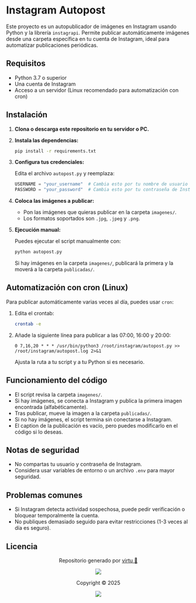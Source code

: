 # Instagram Autopost

Este proyecto es un autopublicador de imágenes en Instagram usando Python y la librería `instagrapi`. Permite publicar automáticamente imágenes desde una carpeta específica en tu cuenta de Instagram, ideal para automatizar publicaciones periódicas.

## Requisitos

- Python 3.7 o superior
- Una cuenta de Instagram
- Acceso a un servidor (Linux recomendado para automatización con cron)

## Instalación

1. **Clona o descarga este repositorio en tu servidor o PC.**

2. **Instala las dependencias:**

   ```sh
   pip install -r requirements.txt
   ```

3. **Configura tus credenciales:**

   Edita el archivo `autopost.py` y reemplaza:
   ```python
   USERNAME = "your_username"  # Cambia esto por tu nombre de usuario de Instagram
   PASSWORD = "your_password"  # Cambia esto por tu contraseña de Instagram
   ```

4. **Coloca las imágenes a publicar:**

   - Pon las imágenes que quieras publicar en la carpeta `imagenes/`.
   - Los formatos soportados son `.jpg`, `.jpeg` y `.png`.

5. **Ejecución manual:**

   Puedes ejecutar el script manualmente con:
   ```sh
   python autopost.py
   ```
   Si hay imágenes en la carpeta `imagenes/`, publicará la primera y la moverá a la carpeta `publicadas/`.

## Automatización con cron (Linux)

Para publicar automáticamente varias veces al día, puedes usar `cron`:

1. Edita el crontab:
   ```sh
   crontab -e
   ```

2. Añade la siguiente línea para publicar a las 07:00, 16:00 y 20:00:
   ```
   0 7,16,20 * * * /usr/bin/python3 /root/instagram/autopost.py >> /root/instagram/autopost.log 2>&1
   ```
   Ajusta la ruta a tu script y a tu Python si es necesario.

## Funcionamiento del código

- El script revisa la carpeta `imagenes/`.
- Si hay imágenes, se conecta a Instagram y publica la primera imagen encontrada (alfabéticamente).
- Tras publicar, mueve la imagen a la carpeta `publicadas/`.
- Si no hay imágenes, el script termina sin conectarse a Instagram.
- El caption de la publicación es vacío, pero puedes modificarlo en el código si lo deseas.

## Notas de seguridad
- No compartas tu usuario y contraseña de Instagram.
- Considera usar variables de entorno o un archivo `.env` para mayor seguridad.

## Problemas comunes
- Si Instagram detecta actividad sospechosa, puede pedir verificación o bloquear temporalmente la cuenta.
- No publiques demasiado seguido para evitar restricciones (1-3 veces al día es seguro).

## Licencia


<p align="center">
	Repositorio generado por <a href="https://github.com/virtuanista" target="_blank">virtu 🎣</a>
</p>

<p align="center">
	<img src="https://open.soniditos.com/cat_footer.svg" />
</p>

<p align="center">
	Copyright &copy; 2025
</p>

<p align="center">
	<a href="/LICENSE"><img src="https://img.shields.io/static/v1.svg?style=for-the-badge&label=License&message=MIT&logoColor=d9e0ee&colorA=363a4f&colorB=b7bdf8"/></a>
</p>
